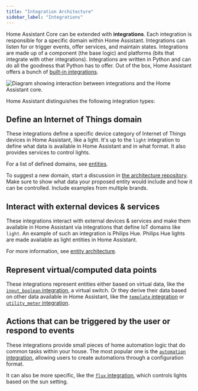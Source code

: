 ```yaml
---
title: "Integration Architecture"
sidebar_label: "Integrations"
---
```


Home Assistant Core can be extended with **integrations**. Each integration is responsible for a specific domain within Home Assistant. Integrations can listen for or trigger events, offer services, and maintain states. Integrations are made up of a component (the base logic) and platforms (bits that integrate with other integrations). Integrations are written in Python and can do all the goodness that Python has to offer. Out of the box, Home Assistant offers a bunch of [built-in integrations](https://www.home-assistant.io/integrations/).

<img class='invertDark'
src='/img/en/architecture/component-interaction.svg'
alt='Diagram showing interaction between integrations and the Home Assistant core.' />

Home Assistant distinguishes the following integration types:

## Define an Internet of Things domain

These integrations define a specific device category of Internet of Things devices in Home Assistant, like a light. It's up to the `light` integration to define what data is available in Home Assistant and in what format. It also provides services to control lights.

For a list of defined domains, see [entities](./core/entity.md).

To suggest a new domain, start a discussion in [the architecture repository](https://github.com/home-assistant/architecture/discussions). Make sure to show what data your proposed entity would include and how it can be controlled. Include examples from multiple brands.

## Interact with external devices & services

These integrations interact with external devices & services and make them available in Home Assistant via integrations that define IoT domains like `light`.  An example of such an integration is Philips Hue. Philips Hue lights are made available as light entities in Home Assistant.

For more information, see [entity architecture](architecture/devices-and-services.md).

## Represent virtual/computed data points

These integrations represent entities either based on virtual data, like the [`input_boolean` integration]((https://www.home-assistant.io/integrations/input_boolean/)), a virtual switch. Or they derive their data based on other data available in Home Assistant, like the [`template` integration](https://www.home-assistant.io/integrations/template/) or [`utility_meter` integration](https://www.home-assistant.io/integrations/utility_meter/).

## Actions that can be triggered by the user or respond to events

These integrations provide small pieces of home automation logic that do common tasks within your house. The most popular one is the [`automation` integration](https://www.home-assistant.io/integrations/automation/), allowing users to create automations through a configuration format.

It can also be more specific, like the [`flux` integration](https://www.home-assistant.io/integrations/flux/), which controls lights based on the sun setting.
